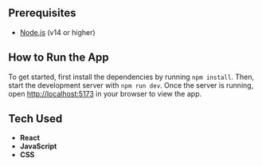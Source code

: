 ## Prerequisites
- [Node.js](https://nodejs.org/) (v14 or higher)

## How to Run the App
To get started, first install the dependencies by running `npm install`. Then, start the development server with `npm run dev`. Once the server is running, open [http://localhost:5173](http://localhost:5173) in your browser to view the app.

## Tech Used
- **React**
- **JavaScript**
- **CSS**